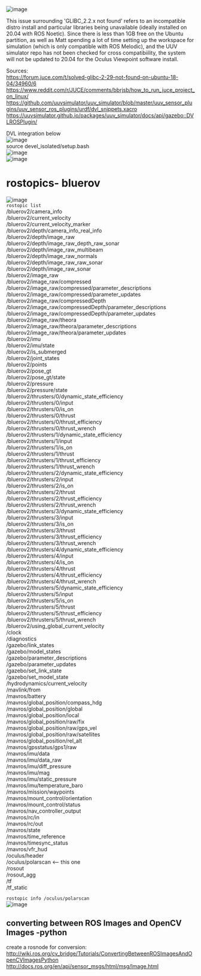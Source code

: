 
![image](https://user-images.githubusercontent.com/88146518/165717601-8453aaf0-f19a-4fc8-aa23-f0cf22758a9d.png)

This issue surrounding 'GLIBC_2.2.x not found' refers to an incompatible distro install and particular libraries being unavailable (ideally installed on 20.04 with ROS Noetic). Since there is less than 1GB free on the Ubuntu partition, as well as Matt spending a lot of time setting up the workspace for simulation (which is only compatible with ROS Melodic), and the UUV simulator repo has not been checked for cross compatibiility, the system will not be updated to 20.04 for the Oculus Viewpoint software install.

Sources:  
https://forum.juce.com/t/solved-glibc-2-29-not-found-on-ubuntu-18-04/34960/6   https://www.reddit.com/r/JUCE/comments/bbrjsb/how_to_run_juce_project_on_linux/  
https://github.com/uuvsimulator/uuv_simulator/blob/master/uuv_sensor_plugins/uuv_sensor_ros_plugins/urdf/dvl_snippets.xacro  
https://uuvsimulator.github.io/packages/uuv_simulator/docs/api/gazebo::DVLROSPlugin/
  
DVL integration below  
![image](https://user-images.githubusercontent.com/88146518/165717685-7a3937ba-7ce2-4e2f-8a3f-098670f49907.png)  
source devel_isolated/setup.bash  
![image](https://user-images.githubusercontent.com/88146518/165717785-32dc2d49-2ba8-46cb-9a1d-a05520fa8c03.png)  
![image](https://user-images.githubusercontent.com/88146518/165717808-36b5e481-b268-4d42-8f5e-4d85c23f7baf.png)  
  
  # rostopics- bluerov  
  ![image](https://user-images.githubusercontent.com/85168871/168003740-e26a76d7-3e36-4a72-9d41-2aa76a5bdda4.png)  
`rostopic list`  
/bluerov2/camera_info  
/bluerov2/current_velocity  
/bluerov2/current_velocity_marker  
/bluerov2/depth/camera_info_real_info  
/bluerov2/depth/image_raw  
/bluerov2/depth/image_raw_depth_raw_sonar  
/bluerov2/depth/image_raw_multibeam  
/bluerov2/depth/image_raw_normals  
/bluerov2/depth/image_raw_raw_sonar  
/bluerov2/depth/image_raw_sonar  
/bluerov2/image_raw  
/bluerov2/image_raw/compressed  
/bluerov2/image_raw/compressed/parameter_descriptions  
/bluerov2/image_raw/compressed/parameter_updates  
/bluerov2/image_raw/compressedDepth  
/bluerov2/image_raw/compressedDepth/parameter_descriptions  
/bluerov2/image_raw/compressedDepth/parameter_updates  
/bluerov2/image_raw/theora  
/bluerov2/image_raw/theora/parameter_descriptions  
/bluerov2/image_raw/theora/parameter_updates  
/bluerov2/imu  
/bluerov2/imu/state  
/bluerov2/is_submerged  
/bluerov2/joint_states  
/bluerov2/points  
/bluerov2/pose_gt  
/bluerov2/pose_gt/state  
/bluerov2/pressure  
/bluerov2/pressure/state  
/bluerov2/thrusters/0/dynamic_state_efficiency  
/bluerov2/thrusters/0/input  
/bluerov2/thrusters/0/is_on  
/bluerov2/thrusters/0/thrust  
/bluerov2/thrusters/0/thrust_efficiency  
/bluerov2/thrusters/0/thrust_wrench  
/bluerov2/thrusters/1/dynamic_state_efficiency  
/bluerov2/thrusters/1/input  
/bluerov2/thrusters/1/is_on  
/bluerov2/thrusters/1/thrust  
/bluerov2/thrusters/1/thrust_efficiency  
/bluerov2/thrusters/1/thrust_wrench  
/bluerov2/thrusters/2/dynamic_state_efficiency  
/bluerov2/thrusters/2/input  
/bluerov2/thrusters/2/is_on  
/bluerov2/thrusters/2/thrust  
/bluerov2/thrusters/2/thrust_efficiency  
/bluerov2/thrusters/2/thrust_wrench  
/bluerov2/thrusters/3/dynamic_state_efficiency  
/bluerov2/thrusters/3/input  
/bluerov2/thrusters/3/is_on  
/bluerov2/thrusters/3/thrust  
/bluerov2/thrusters/3/thrust_efficiency  
/bluerov2/thrusters/3/thrust_wrench  
/bluerov2/thrusters/4/dynamic_state_efficiency  
/bluerov2/thrusters/4/input  
/bluerov2/thrusters/4/is_on  
/bluerov2/thrusters/4/thrust  
/bluerov2/thrusters/4/thrust_efficiency  
/bluerov2/thrusters/4/thrust_wrench  
/bluerov2/thrusters/5/dynamic_state_efficiency  
/bluerov2/thrusters/5/input  
/bluerov2/thrusters/5/is_on  
/bluerov2/thrusters/5/thrust  
/bluerov2/thrusters/5/thrust_efficiency  
/bluerov2/thrusters/5/thrust_wrench  
/bluerov2/using_global_current_velocity  
/clock  
/diagnostics  
/gazebo/link_states  
/gazebo/model_states  
/gazebo/parameter_descriptions  
/gazebo/parameter_updates  
/gazebo/set_link_state  
/gazebo/set_model_state  
/hydrodynamics/current_velocity  
/mavlink/from  
/mavros/battery  
/mavros/global_position/compass_hdg  
/mavros/global_position/global  
/mavros/global_position/local  
/mavros/global_position/raw/fix  
/mavros/global_position/raw/gps_vel  
/mavros/global_position/raw/satellites  
/mavros/global_position/rel_alt  
/mavros/gpsstatus/gps1/raw  
/mavros/imu/data  
/mavros/imu/data_raw  
/mavros/imu/diff_pressure  
/mavros/imu/mag  
/mavros/imu/static_pressure  
/mavros/imu/temperature_baro  
/mavros/mission/waypoints  
/mavros/mount_control/orientation  
/mavros/mount_control/status  
/mavros/nav_controller_output  
/mavros/rc/in  
/mavros/rc/out  
/mavros/state  
/mavros/time_reference  
/mavros/timesync_status  
/mavros/vfr_hud  
/oculus/header  
/oculus/polarscan <-- this one  
/rosout  
/rosout_agg  
/tf  
/tf_static  
    
`rostopic info /oculus/polarscan`  
![image](https://user-images.githubusercontent.com/85168871/168223356-721eba2a-3681-4a2f-bf9d-00ea3c4ee8c6.png)  
  
  ## converting between ROS Images and OpenCV Images -python 
  create a rosnode for conversion:
  http://wiki.ros.org/cv_bridge/Tutorials/ConvertingBetweenROSImagesAndOpenCVImagesPython
  http://docs.ros.org/en/api/sensor_msgs/html/msg/Image.html
